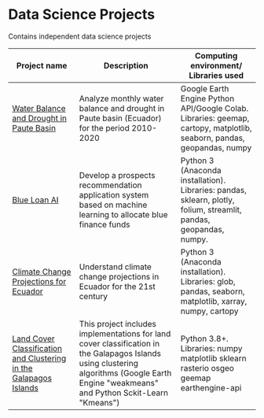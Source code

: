 # Data Science Projects
Contains independent data science projects


Project name | Description | Computing environment/ Libraries used
------------ | ------------- | ------------- 
[Water Balance and Drought in Paute Basin](https://github.com/DanielPazminoV/data_science_projects/tree/main/water_balance_and_drought_Paute_basin) |  Analyze monthly water balance and drought in Paute basin (Ecuador) for the period 2010-2020  | Google Earth Engine Python API/Google Colab. Libraries: geemap, cartopy, matplotlib, seaborn, pandas, geopandas, numpy        
[Blue Loan AI](https://github.com/DanielPazminoV/data_science_projects/tree/main/blue_loan_ai) |  Develop a prospects recommendation application system based on machine learning to allocate blue finance funds | Python 3 (Anaconda installation). Libraries: pandas, sklearn, plotly, folium, streamlit, pandas, geopandas, numpy. 
[Climate Change Projections for Ecuador](https://github.com/DanielPazminoV/geospatial_analysis/tree/main/climate_projections_ecuador) |  Understand climate change projections in Ecuador for the 21st century | Python 3 (Anaconda installation). Libraries: glob, pandas, seaborn, matplotlib, xarray, numpy, cartopy
[Land Cover Classification and Clustering in the Galapagos Islands](https://github.com/DanielPazminoV/data_science_projects/tree/main/land_cover_clustering_galapgos) |  This project includes implementations for land cover classification in the Galapagos Islands using clustering algorithms (Google Earth Engine "weakmeans" and Python Sckit-Learn "Kmeans") | Python 3.8+. Libraries: numpy matplotlib sklearn rasterio osgeo geemap earthengine-api

